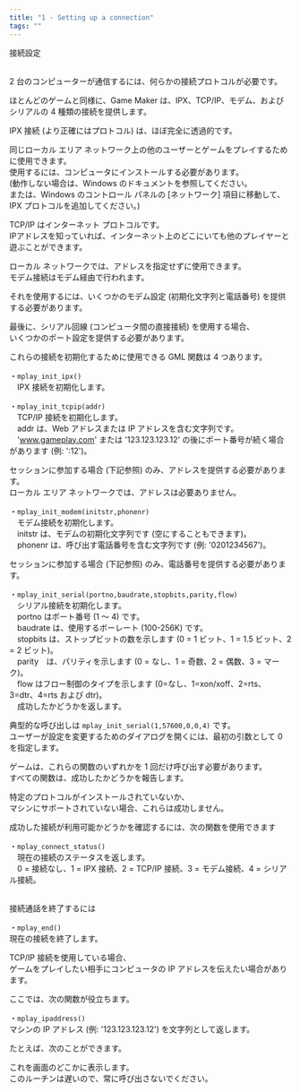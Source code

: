 ```yaml
---
title: "1 - Setting up a connection"
tags: ""
---
```


接続設定<br><br>

2 台のコンピューターが通信するには、何らかの接続プロトコルが必要です。<br>

ほとんどのゲームと同様に、Game Maker は、IPX、TCP/IP、モデム、およびシリアルの 4 種類の接続を提供します。<br>

IPX 接続 (より正確にはプロトコル) は、ほぼ完全に透過的です。<br>

同じローカル エリア ネットワーク上の他のユーザーとゲームをプレイするために使用できます。<br>
使用するには、コンピュータにインストールする必要があります。<br>
(動作しない場合は、Windows のドキュメントを参照してください。<br>
または、Windows のコントロール パネルの [ネットワーク] 項目に移動して、<br>
IPX プロトコルを追加してください。)<br>

TCP/IP はインターネット プロトコルです。<br>
IPアドレスを知っていれば、インターネット上のどこにいても他のプレイヤーと遊ぶことができます。<br>

ローカル ネットワークでは、アドレスを指定せずに使用できます。<br>
モデム接続はモデム経由で行われます。<br>

それを使用するには、いくつかのモデム設定 (初期化文字列と電話番号) を提供する必要があります。<br>

最後に、シリアル回線 (コンピュータ間の直接接続) を使用する場合、<br>
いくつかのポート設定を提供する必要があります。<br>

これらの接続を初期化するために使用できる GML 関数は 4 つあります。

・`mplay_init_ipx() `<br>
　IPX 接続を初期化します。

・`mplay_init_tcpip(addr)`<br>
　TCP/IP 接続を初期化します。<br>
　addr は、Web アドレスまたは IP アドレスを含む文字列です。 <br>
　'www.gameplay.com' または '123.123.123.12' の後にポート番号が続く場合があります (例: ':12')。

セッションに参加する場合 (下記参照) のみ、アドレスを提供する必要があります。<br>
ローカル エリア ネットワークでは、アドレスは必要ありません。<br>

・`mplay_init_modem(initstr,phonenr) `<br>
　モデム接続を初期化します。 <br>
　initstr は、モデムの初期化文字列です (空にすることもできます)。<br>
　phonenr は、呼び出す電話番号を含む文字列です (例: '0201234567')。<br>

セッションに参加する場合 (下記参照) のみ、電話番号を提供する必要があります。<br>

・`mplay_init_serial(portno,baudrate,stopbits,parity,flow) `<br>
　シリアル接続を初期化します。 <br>
　portno はポート番号 (1 ～ 4) です。<br>
　baudrate は、使用するボーレート (100-256K) です。<br>
　stopbits は、ストップビットの数を示します (0 = 1 ビット、1 = 1.5 ビット、2 = 2 ビット)。<br>
　parity　は、パリティを示します (0 = なし、1 = 奇数、2 = 偶数、3 = マーク)。<br>
　flow はフロー制御のタイプを示します (0=なし、1=xon/xoff、2=rts、3=dtr、4=rts および dtr)。<br>
　成功したかどうかを返します。<br>

典型的な呼び出しは `mplay_init_serial(1,57600,0,0,4)` です。<br>
ユーザーが設定を変更するためのダイアログを開くには、最初の引数として 0 を指定します。<br>

ゲームは、これらの関数のいずれかを 1 回だけ呼び出す必要があります。<br>
すべての関数は、成功したかどうかを報告します。<br>

特定のプロトコルがインストールされていないか、<br>
マシンにサポートされていない場合、これらは成功しません。<br>

成功した接続が利用可能かどうかを確認するには、次の関数を使用できます<br>

・`mplay_connect_status()` <br>
　現在の接続のステータスを返します。 <br>
　0 = 接続なし、1 = IPX 接続、2 = TCP/IP 接続、3 = モデム接続、4 = シリアル接続。<br>
<br>

接続通話を終了するには<br>

・`mplay_end()` <br>
現在の接続を終了します。

TCP/IP 接続を使用している場合、<br>
ゲームをプレイしたい相手にコンピュータの IP アドレスを伝えたい場合があります。<br>

ここでは、次の関数が役立ちます。<br>

・`mplay_ipaddress() `<br>
マシンの IP アドレス (例: '123.123.123.12') を文字列として返します。<br>

たとえば、次のことができます。<br>

これを画面のどこかに表示します。<br>
このルーチンは遅いので、常に呼び出さないでください。<br>
